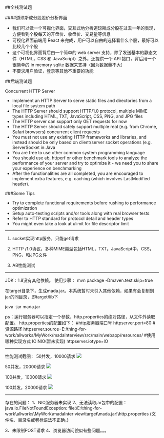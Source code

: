 ##全栈测试题

####道琼斯成分股股价分析界面
* 我们可以做一个可视化界面，交互式地分析道琼斯成分股在过去一年的表现，方便看到个股每天的开盘价、收盘价、交易量等信息
* 可视化界面前端用 React 来完成，用户可以自由的选择看什么个股，最好可以比较几个个股
* 这个可视化界面背后由一个简单的 web server 支持，除了发送基本的静态文件（HTML，CSS 和 JavaScript）之外，还提供一个 API 接口，背后用一个很简单的 in memory sqlite 数据来支持（因为数据量不大）
* 不要求用户验证，登录等其他不重要的功能


##后端测试题

Concurrent HTTP Server

* Implement an HTTP Server to serve static files and directories from a local file system path<br>
* The HTTP Server should support HTTP/1.0 protocol, multiple MIME types including HTML, TXT, JavaScript, CSS, PNG, and JPG files
* The HTTP server can support only GET requests for now
* The HTTP Server should safely support multiple real (e.g. from Chrome, Safari browsers) concurrent client requests
* You must not use any existing HTTP frameworks and libraries, and instead should be only based on client/server socket operations (e.g. ServerSocket in Java
* You are free to use other common system programming language
* You should use ab, httperf or other benchmark tools to analyze the performance of your server and try to optimize it - we need you to share your experience on benchmarking
* After the functionalities are all completed, you are encouraged to implement extra features, e.g. caching (which involves LastModified header).

###Some Tips

* Try to complete functional requirements before rushing to performance optimization
* Setup auto-testing scripts and/or tools along with real browser tests
* Refer to HTTP standard for protocol detail and header types
* You might even take a look at ulimit for file descriptor limit


----------


1. socket实现http服务，只能get请求

2. HTTP /1.0协议，多种MIME类型包括HTML，TXT，JavaScript中，CSS，PNG，和JPG文件
3. AB性能测试


----------
JDK：1.8没有其他依赖。
使用步骤：
mvn package -Dmaven.test.skip=true

在target目录下，生成mada.jar。本系统暂时未引入其他依赖，如果有会复制到jar的同目录，即target/lib下

java -jar mada.jar

ps：运行服务器可以指定一个参数，http.properties的绝对路径，从文件外读取配置。
http.properties的配置如下：
 #http服务器端口号
httpserver.port=80
 #资源路径
httpserver.source=E\:/thing-for-work/allworks/MyWork/madaInterview/src/main/webapp/resources/
 #使用哪种实现方式 IO NIO(暂未实现)
httpserver.iotype=IO


----------

性能测试截图：
50并发，10000请求
![](https://github.com/SpringDRen/madaInterview/blob/master/src/main/webapp/resources/img/io_50_10000.png)

50并发，20000请求
![](https://github.com/SpringDRen/madaInterview/blob/master/src/main/webapp/resources/img/io_50_20000.png)

100并发，10000请求
![](https://github.com/SpringDRen/madaInterview/blob/master/src/main/webapp/resources/img/io_100_10000.png)

100并发，20000请求
![](https://github.com/SpringDRen/madaInterview/blob/master/src/main/webapp/resources/img/io_100_20000.png)

----------



存在的问题：
1、NIO服务器未实现
2、无法读取jar包中的配置：java.io.FileNotFoundException: file:\E:\thing-for-work\allworks\MyWork\madaInter
view\target\mada.jar!\http.properties (文件名、目录名或卷标语法不正确。)

3、未限制POST请求
4、浏览器访问貌似有些问题。。。
